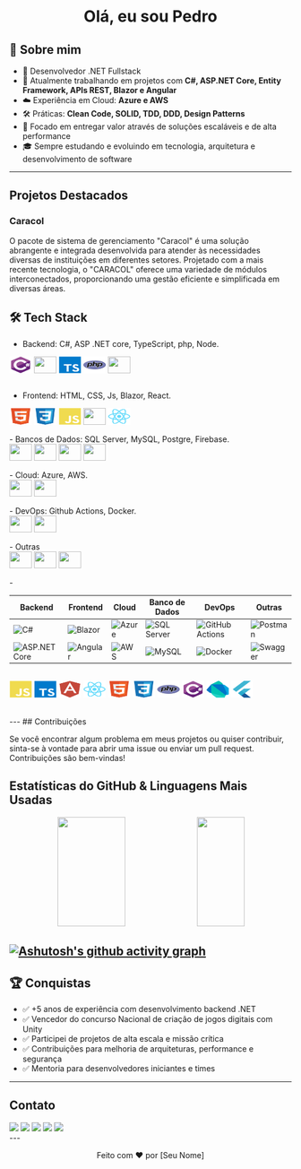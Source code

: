 <h1 align="center">Olá, eu sou Pedro</h1>

## 🚀 Sobre mim

- 💼 Desenvolvedor .NET Fullstack
- 🔭 Atualmente trabalhando em projetos com **C#, ASP.NET Core, Entity Framework, APIs REST, Blazor e Angular**
- ☁️ Experiência em Cloud: **Azure e AWS**
- 🛠️ Práticas: **Clean Code, SOLID, TDD, DDD, Design Patterns**
- 🎯 Focado em entregar valor através de soluções escaláveis e de alta performance
- 🎓 Sempre estudando e evoluindo em tecnologia, arquitetura e desenvolvimento de software

---

## Projetos Destacados

### Caracol

O pacote de sistema de gerenciamento "Caracol" é uma solução abrangente e integrada desenvolvida para atender às necessidades diversas de instituições em diferentes setores. Projetado com a mais recente tecnologia, o "CARACOL" oferece uma variedade de módulos interconectados, proporcionando uma gestão eficiente e simplificada em diversas áreas.

## 🛠️ Tech Stack
- Backend: C#, ASP .NET core, TypeScript, php, Node.
<div style="display: inline_block">
  <img align="center" height="30" width="40" src="https://raw.githubusercontent.com/devicons/devicon/master/icons/csharp/csharp-original.svg">
  <img align="center" height="30" width="40" src="https://cdn.jsdelivr.net/gh/devicons/devicon@latest/icons/dotnetcore/dotnetcore-original.svg">
  
  <img align="center" height="30" width="40" src="https://raw.githubusercontent.com/devicons/devicon/master/icons/typescript/typescript-plain.svg">
   <img align="center" height="30" width="40" src="https://raw.githubusercontent.com/devicons/devicon/master/icons/php/php-original.svg"> 
  <img align="center" height="30" width="40" src="https://cdn.jsdelivr.net/gh/devicons/devicon@latest/icons/nodejs/nodejs-original-wordmark.svg"> 
  </div>
  <br>

- Frontend: HTML, CSS, Js, Blazor, React.
<div style="display: inline_block">  
  <img align="center" height="30" width="40" src="https://raw.githubusercontent.com/devicons/devicon/master/icons/html5/html5-original.svg">
  <img align="center" height="30" width="40" src="https://raw.githubusercontent.com/devicons/devicon/master/icons/css3/css3-original.svg">
  <img align="center" height="30" width="40" src="https://raw.githubusercontent.com/devicons/devicon/master/icons/javascript/javascript-plain.svg">
   <img align="center" height="30" width="40" src="https://cdn.jsdelivr.net/gh/devicons/devicon@latest/icons/blazor/blazor-original.svg">
  <img align="center" height="30" width="40" src="https://raw.githubusercontent.com/devicons/devicon/master/icons/react/react-original.svg">
  </div>
<br>
- Bancos de Dados: SQL Server, MySQL, Postgre, Firebase.
<div style="display: inline_block">  
  <img align="center" height="30" width="40" src="https://cdn.jsdelivr.net/gh/devicons/devicon@latest/icons/microsoftsqlserver/microsoftsqlserver-original-wordmark.svg">
  <img align="center" height="30" width="40" src="https://cdn.jsdelivr.net/gh/devicons/devicon@latest/icons/mysql/mysql-original.svg">
  <img align="center" height="30" width="40" src="https://cdn.jsdelivr.net/gh/devicons/devicon@latest/icons/postgresql/postgresql-plain-wordmark.svg">
   <img align="center" height="30" width="40" src="https://cdn.jsdelivr.net/gh/devicons/devicon@latest/icons/firebase/firebase-original-wordmark.svg">  
  </div>
<br>
- Cloud: Azure, AWS.
<div style="display: inline_block">  
  <img align="center" height="30" width="40" src="https://cdn.jsdelivr.net/gh/devicons/devicon@latest/icons/azure/azure-original.svg">
  <img align="center" height="30" width="40" src="https://cdn.jsdelivr.net/gh/devicons/devicon@latest/icons/amazonwebservices/amazonwebservices-original-wordmark.svg">
  </div>
<br>
- DevOps: Github Actions, Docker.
<div style="display: inline_block">  
  <img align="center" height="30" width="40" src="https://cdn.jsdelivr.net/gh/devicons/devicon@latest/icons/githubactions/githubactions-original.svg">
  <img align="center" height="30" width="40" src="https://cdn.jsdelivr.net/gh/devicons/devicon@latest/icons/docker/docker-plain-wordmark.svg">
  </div>
<br>
- Outras
<div style="display: inline_block">  
  <img align="center" height="30" width="40" src="https://cdn.jsdelivr.net/gh/devicons/devicon@latest/icons/postman/postman-original.svg">
  <img align="center" height="30" width="40" src="https://cdn.jsdelivr.net/gh/devicons/devicon@latest/icons/postman/postman-original.svg">
  <img align="center" height="30" width="40" src="https://cdn.jsdelivr.net/gh/devicons/devicon@latest/icons/composer/composer-original.svg">
  </div>
<br>
- 

<div align="center">
  
| Backend | Frontend | Cloud | Banco de Dados | DevOps | Outras |
|---------|----------|-------|----------------|--------|--------|
| ![C#](https://img.shields.io/badge/C%23-239120?style=for-the-badge&logo=c-sharp&logoColor=white) | ![Blazor](https://img.shields.io/badge/Blazor-512BD4?style=for-the-badge&logo=blazor&logoColor=white) | ![Azure](https://img.shields.io/badge/Azure-0078D4?style=for-the-badge&logo=microsoftazure&logoColor=white) | ![SQL Server](https://img.shields.io/badge/SQL_Server-CC2927?style=for-the-badge&logo=microsoftsqlserver&logoColor=white) | ![GitHub Actions](https://img.shields.io/badge/GitHub_Actions-2088FF?style=for-the-badge&logo=githubactions&logoColor=white) | ![Postman](https://img.shields.io/badge/Postman-FF6C37?style=for-the-badge&logo=postman&logoColor=white) |
| ![ASP.NET Core](https://img.shields.io/badge/ASP.NET_Core-512BD4?style=for-the-badge&logo=dotnet&logoColor=white) | ![Angular](https://img.shields.io/badge/Angular-DD0031?style=for-the-badge&logo=angular&logoColor=white) | ![AWS](https://img.shields.io/badge/AWS-232F3E?style=for-the-badge&logo=amazonaws&logoColor=white) | ![MySQL](https://img.shields.io/badge/MySQL-4479A1?style=for-the-badge&logo=mysql&logoColor=white) | ![Docker](https://img.shields.io/badge/Docker-2496ED?style=for-the-badge&logo=docker&logoColor=white) | ![Swagger](https://img.shields.io/badge/Swagger-85EA2D?style=for-the-badge&logo=swagger&logoColor=black) |

</div>

<div style="display: inline_block"><br>
  <img align="center" height="30" width="40" src="https://raw.githubusercontent.com/devicons/devicon/master/icons/javascript/javascript-plain.svg">
  <img align="center" height="30" width="40" src="https://raw.githubusercontent.com/devicons/devicon/master/icons/typescript/typescript-plain.svg">
  <img align="center" height="30" width="40" src="https://raw.githubusercontent.com/devicons/devicon/master/icons/angularjs/angularjs-plain.svg">
  <img align="center" height="30" width="40" src="https://raw.githubusercontent.com/devicons/devicon/master/icons/react/react-original.svg">
  <img align="center" height="30" width="40" src="https://raw.githubusercontent.com/devicons/devicon/master/icons/html5/html5-original.svg">
  <img align="center" height="30" width="40" src="https://raw.githubusercontent.com/devicons/devicon/master/icons/css3/css3-original.svg">  
  <img align="center" height="30" width="40" src="https://raw.githubusercontent.com/devicons/devicon/master/icons/php/php-original.svg">  
  <img align="center" height="30" width="40" src="https://raw.githubusercontent.com/devicons/devicon/master/icons/csharp/csharp-original.svg">
  <img align="center" height="30" width="40" src="https://raw.githubusercontent.com/devicons/devicon/master/icons/dart/dart-original.svg">
  <img align="center" height="30" width="40" src="https://raw.githubusercontent.com/devicons/devicon/master/icons/flutter/flutter-original.svg">
  </div>
<br>
<br>
---
## Contribuições

Se você encontrar algum problema em meus projetos ou quiser contribuir, sinta-se à vontade para abrir uma issue ou enviar um pull request. Contribuições são bem-vindas!

## Estatísticas do GitHub & Linguagens Mais Usadas
<div align='center'>
  <img width="49%" height="195px" src='https://github-readme-stats.vercel.app/api?username=pedro-panzo&show_icons=true&count_private=true&hide=contribs,prs&hide_border=true&bg_color=0d1117&title_color=fff&text_color=fff'/>
  <img width="41%" height="195px" src='https://github-readme-stats.vercel.app/api/top-langs/?username=pedro-panzo&layout=compact&hide_border=true&bg_color=0d1117&title_color=fff&text_color=fff'/>  
</div>

[![Ashutosh's github activity graph](https://github-readme-activity-graph.vercel.app/graph?username=pedro-panzo&bg_color=0d1117&color=ffffff&line=007af0&point=ffffff&area=true&hide_border=true)](https://github.com/ashutosh00710/github-readme-activity-graph) 
---

## 🏆 Conquistas

- ✅ +5 anos de experiência com desenvolvimento backend .NET
- ✅ Vencedor do concurso Nacional de criação de jogos digitais com Unity 
- ✅ Participei de projetos de alta escala e missão crítica
- ✅ Contribuições para melhoria de arquiteturas, performance e segurança
- ✅ Mentoria para desenvolvedores iniciantes e times

---
## Contato
<div> 
  <a href="https://web.facebook.com/people/Pedro-Panzo/pfbid095nsnKXN2oAAmoWHdGUYsPdbq97FegxTD7SKrmurUtftCsfg91K6A79Xp3Gf16Zul/" target="_blank"><img src="https://img.shields.io/badge/Facebook-3b5998?style=for-the-badge&logo=facebook&logoColor=white" target="_blank"></a>  
  <a href="https://instagram.com/pedro_panzo53" target="_blank"><img src="https://img.shields.io/badge/-Instagram-%23E4405F?style=for-the-badge&logo=instagram&logoColor=white" target="_blank"></a>
 <a href="#" target="_blank"><img src="https://img.shields.io/badge/Discord-7289DA?style=for-the-badge&logo=discord&logoColor=white" target="_blank"></a> 
  <a href = "mailto:contatorafaballerini@gmail.com"><img src="https://img.shields.io/badge/-Gmail-%23333?style=for-the-badge&logo=gmail&logoColor=white" target="_blank"></a>
  <a href="https://www.linkedin.com/in/pedro-panzo-131035269/" target="_blank"><img src="https://img.shields.io/badge/-LinkedIn-%230077B5?style=for-the-badge&logo=linkedin&logoColor=white" target="_blank"></a>   
</div>
---

<p align="center">
  Feito com ❤️ por [Seu Nome]
</p>
